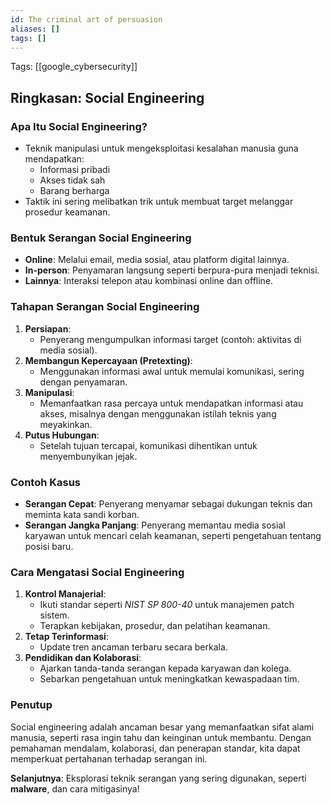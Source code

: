 ```yaml
---
id: The criminal art of persuasion
aliases: []
tags: []
---
```


Tags: [[google_cybersecurity]]

## Ringkasan: **Social Engineering**

### Apa Itu Social Engineering?
- Teknik manipulasi untuk mengeksploitasi kesalahan manusia guna mendapatkan:
  - Informasi pribadi
  - Akses tidak sah
  - Barang berharga
- Taktik ini sering melibatkan trik untuk membuat target melanggar prosedur keamanan.

### Bentuk Serangan Social Engineering
- **Online**: Melalui email, media sosial, atau platform digital lainnya.
- **In-person**: Penyamaran langsung seperti berpura-pura menjadi teknisi.
- **Lainnya**: Interaksi telepon atau kombinasi online dan offline.

### Tahapan Serangan Social Engineering
1. **Persiapan**:
   - Penyerang mengumpulkan informasi target (contoh: aktivitas di media sosial).
2. **Membangun Kepercayaan (Pretexting)**:
   - Menggunakan informasi awal untuk memulai komunikasi, sering dengan penyamaran.
3. **Manipulasi**:
   - Memanfaatkan rasa percaya untuk mendapatkan informasi atau akses, misalnya dengan menggunakan istilah teknis yang meyakinkan.
4. **Putus Hubungan**:
   - Setelah tujuan tercapai, komunikasi dihentikan untuk menyembunyikan jejak.

### Contoh Kasus
- **Serangan Cepat**: Penyerang menyamar sebagai dukungan teknis dan meminta kata sandi korban.
- **Serangan Jangka Panjang**: Penyerang memantau media sosial karyawan untuk mencari celah keamanan, seperti pengetahuan tentang posisi baru.

### Cara Mengatasi Social Engineering
1. **Kontrol Manajerial**:
   - Ikuti standar seperti *NIST SP 800-40* untuk manajemen patch sistem.
   - Terapkan kebijakan, prosedur, dan pelatihan keamanan.
2. **Tetap Terinformasi**:
   - Update tren ancaman terbaru secara berkala.
3. **Pendidikan dan Kolaborasi**:
   - Ajarkan tanda-tanda serangan kepada karyawan dan kolega.
   - Sebarkan pengetahuan untuk meningkatkan kewaspadaan tim.

### Penutup
Social engineering adalah ancaman besar yang memanfaatkan sifat alami manusia, seperti rasa ingin tahu dan keinginan untuk membantu. Dengan pemahaman mendalam, kolaborasi, dan penerapan standar, kita dapat memperkuat pertahanan terhadap serangan ini.

**Selanjutnya**: Eksplorasi teknik serangan yang sering digunakan, seperti **malware**, dan cara mitigasinya!
